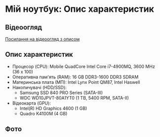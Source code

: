 # Мій ноутбук: Опис характеристик

## Відеоогляд
[Посилання на відеоогляд з описом](https://youtu.be/MvYyPmF05BA?si=Ei5cqRTS7d6eWCx4)

## Опис характеристик
- Процесор (CPU): Mobile QuadCore Intel Core i7-4900MQ, 3600 MHz (36 x 100)
- Оперативна пам'ять (RAM): 16 GB DDR3-1600 DDR3 SDRAM
- Материнська плата (МП): Intel Lynx Point QM87, Intel Haswell
- Накопичувачі (HDD/SSD):
  - Samsung SSD 840 PRO Series (SATA-III)
  - WDC WD10JPVT-80A1YT0 (1 TB, 5400 RPM, SATA-II)
- Відеокарта (GPU):
  - Intel(R) HD Graphics 4600 (1 GB)
  - Quadro K4100M (4 GB)

## Фото
